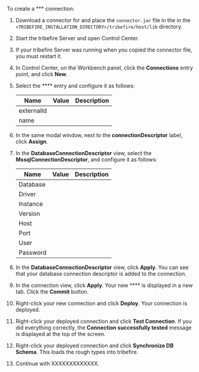 <!--MAKE SURE YOU CHANGE THE FIELD NAMES AND VALUES ACCORDING TO CONNECTION TYPE-->
To create a *** connection:
1. Download a <!--JDBC--> connector for <!--MSSQL--> and place the `connector.jar` file in the in the `<TRIBEFIRE_INSTALLATION_DIRECTORY>/tribefire/host/lib` directory.
1. Start the tribefire Server and open Control Center.
2. If your tribefire Server was running when you copied the connector file, you must restart it.
3. In Control Center, on the Workbench panel, click the **Connections** entry point, and click **New**.
4. Select the **** entry and configure it as follows:

   |Name|Value|Description|
   |----|-----|------|
   |externalId|
   |name|
5. In the same modal window, next to the **connectionDescriptor** label, click **Assign**.
6. In the **DatabaseConnectionDescriptor** view, select the **MssqlConnectionDescriptor**, and configure it as follows:

   |Name|Value|Description|
   |----|-----|------|
   |Database||
   |Driver||
   |Instance||
   |Version||
   |Host||
   |Port||
   |User||
   |Password||
5.  In the **DatabaseConnectionDescriptor** view, click **Apply**. You can see that your database connection descriptor is added to the connection.
8. In the connection view, click **Apply**. Your new **** is displayed in a new tab. Click the **Commit** button.
9. Right-click your new connection and click **Deploy**. Your connection is deployed.
10. Right-click your deployed connection and click **Test Connection**. If you did everything correctly, the **Connection successfully tested** message is displayed at the top of the screen.
11. Right-click your deployed connection and click **Synchronize DB Schema**. This loads the rough types into tribefire.
12. Continue with XXXXXXXXXXXXX.
